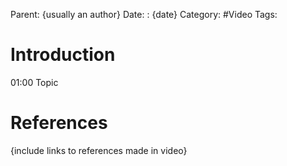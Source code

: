 Parent: {usually an author}
Date: : {date}
Category: #Video 
Tags: 

# Introduction 


01:00 Topic


# References
{include links to references made in video}